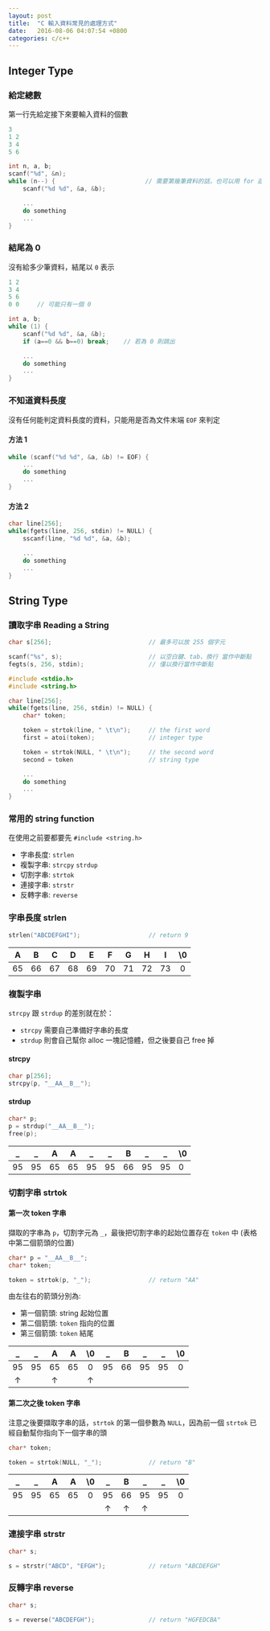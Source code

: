 ```yaml
---
layout: post
title:  "C 輸入資料常見的處理方式"
date:   2016-08-06 04:07:54 +0800
categories: c/c++
---
```

## Integer Type
### 給定總數
第一行先給定接下來要輸入資料的個數

```c
3
1 2
3 4
5 6
```

```c
int n, a, b;
scanf("%d", &n);
while (n--) {                         // 需要第幾筆資料的話，也可以用 for 迴圈往上加
    scanf("%d %d", &a, &b);

    ...
    do something
    ...
}
```

### 結尾為 0

沒有給多少筆資料，結尾以 `0` 表示

```c
1 2
3 4
5 6
0 0     // 可能只有一個 0
```

```c
int a, b;
while (1) {
    scanf("%d %d", &a, &b);
    if (a==0 && b==0) break;    // 若為 0 則跳出

    ...
    do something
    ...
}
```

### 不知道資料長度

沒有任何能判定資料長度的資料，只能用是否為文件末端 `EOF` 來判定

#### 方法 1
```c
while (scanf("%d %d", &a, &b) != EOF) {
    ...
    do something
    ...
}
```

#### 方法 2
```c
char line[256];
while(fgets(line, 256, stdin) != NULL) {
    sscanf(line, "%d %d", &a, &b);

    ...
    do something
    ...
}
```

## String Type
### 讀取字串 Reading a String
```c
char s[256];                           // 最多可以放 255 個字元

scanf("%s", s);                        // 以空白鍵、tab、換行 當作中斷點
fegts(s, 256, stdin);                  // 僅以換行當作中斷點
```

```c
#include <stdio.h>
#include <string.h>

char line[256];
while(fgets(line, 256, stdin) != NULL) {
    char* token;

    token = strtok(line, " \t\n");     // the first word
    first = atoi(token);               // integer type

    token = strtok(NULL, " \t\n");     // the second word
    second = token                     // string type

    ...
    do something
    ...
}
```


### 常用的 string function
在使用之前要都要先 `#include <string.h>`

- 字串長度: `strlen`
- 複製字串: `strcpy` `strdup`
- 切割字串: `strtok`
- 連接字串: `strstr`
- 反轉字串: `reverse`

### 字串長度 strlen

```c
strlen("ABCDEFGHI");                   // return 9
```

| A  | B  | C  | D  | E  | F  | G  | H  | I  | \0 |
|:--:|:--:|:--:|:--:|:--:|:--:|:--:|:--:|:--:|:--:|
| 65 | 66 | 67 | 68 | 69 | 70 | 71 | 72 | 73 | 0  |

### 複製字串

`strcpy` 跟 `strdup` 的差別就在於：

- `strcpy` 需要自己準備好字串的長度
- `strdup` 則會自己幫你 alloc 一塊記憶體，但之後要自己 free 掉

#### strcpy
```c
char p[256];
strcpy(p, "__AA__B__");
```

#### strdup
```c
char* p;
p = strdup("__AA__B__");
free(p);
```

| _  | _  | A  | A  | _  | _  | B  | _  | _  | \0 |
|----|----|----|----|----|----|----|----|----|----|
| 95 | 95 | 65 | 65 | 95 | 95 | 66 | 95 | 95 | 0  |


### 切割字串 strtok

#### 第一次 token 字串

擷取的字串為 `p`，切割字元為 `_`，最後把切割字串的起始位置存在 `token` 中 (表格中第二個箭頭的位置)

```c
char* p = "__AA__B__";
char* token;

token = strtok(p, "_");                // return "AA"
```
由左往右的箭頭分別為:

- 第一個箭頭: string 起始位置
- 第二個箭頭: `token` 指向的位置
- 第三個箭頭: `token` 結尾

| _  | _  | A  | A  | \0 | _  | B  | _  | _  | \0 |
|:--:|:--:|:--:|:--:|:--:|:--:|:--:|:--:|:--:|:--:|
| 95 | 95 | 65 | 65 | 0  | 95 | 66 | 95 | 95 | 0  |
| ↑  |    | ↑  |    | ↑  |    |    |    |    |    |

#### 第二次之後 token 字串

注意之後要擷取字串的話，`strtok` 的第一個參數為 `NULL`，因為前一個 `strtok` 已經自動幫你指向下一個字串的頭

```c
char* token;

token = strtok(NULL, "_");             // return "B"
```

| _  | _  | A  | A  | \0 | _  | B  | _  | _  | \0 |
|:--:|:--:|:--:|:--:|:--:|:--:|:--:|:--:|:--:|:--:|
| 95 | 95 | 65 | 65 | 0  | 95 | 66 | 95 | 95 | 0  |
|    |    |    |    |    | ↑  | ↑  | ↑  |    |    |

### 連接字串 strstr
```c
char* s;

s = strstr("ABCD", "EFGH");            // return "ABCDEFGH"
```


### 反轉字串 reverse
```c
char* s;

s = reverse("ABCDEFGH");               // return "HGFEDCBA"
```
